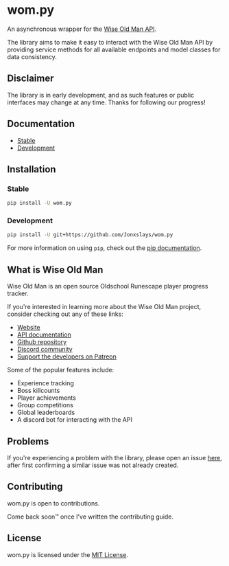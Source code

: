 # wom.py

An asynchronous wrapper for the [Wise Old Man API](https://docs.wiseoldman.net/).

The library aims to make it easy to interact with the Wise Old Man API by
providing service methods for all available endpoints and model classes
for data consistency.

## Disclaimer

The library is in early development, and as such features or public interfaces
may change at any time. Thanks for following our progress!

## Documentation

- [Stable](https://jonxslays.github.io/wom.py/)
- [Development](https://jonxslays.github.io/wom.py/dev/)

## Installation

### Stable

```sh
pip install -U wom.py
```

### Development

```sh
pip install -U git+https://github.com/Jonxslays/wom.py
```

For more information on using `pip`, check out the [pip documentation](https://pip.pypa.io/en/stable/).

## What is Wise Old Man

Wise Old Man is an open source Oldschool Runescape player progress tracker.

If you're interested in learning more about the Wise Old Man project, consider checking out any of these links:

- [Website](https://wiseoldman.net/)
- [API documentation](https://docs.wiseoldman.net/)
- [Github repository](https://wiseoldman.net/github)
- [Discord community](https://wiseoldman.net/discord)
- [Support the developers on Patreon](https://wiseoldman.net/patreon)

Some of the popular features include:

- Experience tracking
- Boss killcounts
- Player achievements
- Group competitions
- Global leaderboards
- A discord bot for interacting with the API

## Problems

If you're experiencing a problem with the library, please open an issue
[here](https://github.com/Jonxslays/wom.py/issues), after first confirming
a similar issue was not already created.

## Contributing

wom.py is open to contributions.

Come back soon™ once I've written the contributing guide.

## License

wom.py is licensed under the
[MIT License](https://github.com/Jonxslays/wom.py/blob/master/LICENSE).
